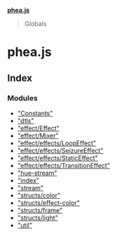 **[phea.js](README.md)**

> Globals

# phea.js

## Index

### Modules

* ["Constants"](modules/_constants_.md)
* ["dtls"](modules/_dtls_.md)
* ["effect/Effect"](modules/_effect_effect_.md)
* ["effect/Mixer"](modules/_effect_mixer_.md)
* ["effect/effects/LoopEffect"](modules/_effect_effects_loopeffect_.md)
* ["effect/effects/SeizureEffect"](modules/_effect_effects_seizureeffect_.md)
* ["effect/effects/StaticEffect"](modules/_effect_effects_staticeffect_.md)
* ["effect/effects/TransitionEffect"](modules/_effect_effects_transitioneffect_.md)
* ["hue-stream"](modules/_hue_stream_.md)
* ["index"](modules/_index_.md)
* ["stream"](modules/_stream_.md)
* ["structs/color"](modules/_structs_color_.md)
* ["structs/effect-color"](modules/_structs_effect_color_.md)
* ["structs/frame"](modules/_structs_frame_.md)
* ["structs/light"](modules/_structs_light_.md)
* ["util"](modules/_util_.md)
